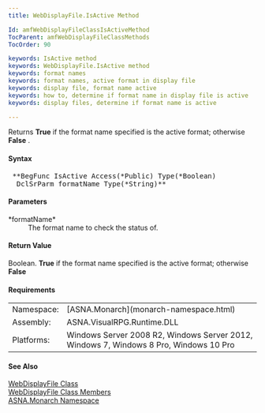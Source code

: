```yaml
---
title: WebDisplayFile.IsActive Method

Id: amfWebDisplayFileClassIsActiveMethod
TocParent: amfWebDisplayFileClassMethods
TocOrder: 90

keywords: IsActive method
keywords: WebDisplayFile.IsActive method
keywords: format names
keywords: format names, active format in display file
keywords: display file, format name active
keywords: how to, determine if format name in display file is active
keywords: display files, determine if format name is active

---
```


Returns **True** if the format name specified is the active format; otherwise **False** .

#### Syntax
<pre class="prettyprint"> **BegFunc IsActive Access(*Public) Type(*Boolean)
  DclSrParm formatName Type(*String)** </pre>

#### Parameters
<dl>
        <dt>
 *formatName* 
        </dt>
        <dd>The format name to check the status of.</dd>
</dl>
<!--mine -->

#### Return Value
Boolean. **True** if the format name specified is the active format; otherwise **False** 
<!-- -->

#### Requirements
<table class="dttable" cellspacing="0" cellpadding="4" width="60%">
           <colgroup>
            <col width="15%" style="font-weight:bold" />
            <col width="85%" />
          </colgroup>
          <tr>
            <td>Namespace:</td>
            <td>[ASNA.Monarch](monarch-namespace.html)</td>
          </tr>
          <tr>
            <td>Assembly:</td>
            <td>ASNA.VisualRPG.Runtime.DLL</td>
          </tr>
         <tr>
            <td>Platforms:</td>
            <td>Windows Server 2008 R2, Windows Server 2012,  Windows 7, Windows 8 Pro, Windows 10 Pro</td>
         </tr>
</table>

<!-- end -->

#### See Also
[ WebDisplayFile Class](web-display-file-class.html) <br /> [ WebDisplayFile Class Members](web-display-file-class-members.html) <br /> [ASNA.Monarch Namespace](monarch-namespace.html)
